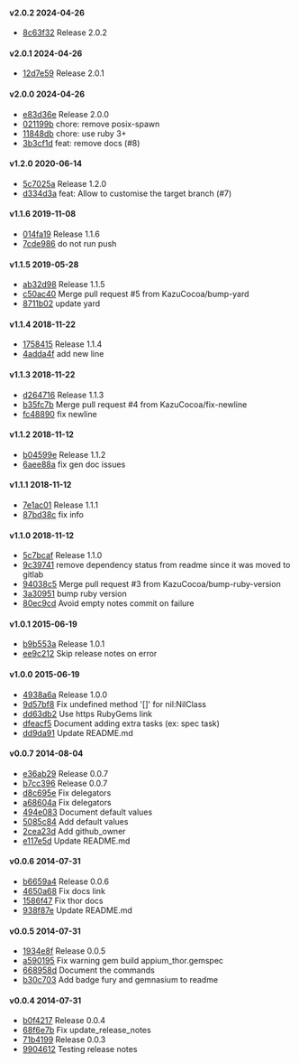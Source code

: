 #### v2.0.2 2024-04-26

- [8c63f32](https://github.com/appium/appium_thor/commit/8c63f32fdb00c07803de7e35d4b8d521c230092c) Release 2.0.2


#### v2.0.1 2024-04-26

- [12d7e59](https://github.com/appium/appium_thor/commit/12d7e59aa1cb41dcb0731e94bb183daead92c9ba) Release 2.0.1


#### v2.0.0 2024-04-26

- [e83d36e](https://github.com/appium/appium_thor/commit/e83d36e65c48dcfc71b00d28837a4c57517cc6b2) Release 2.0.0
- [021199b](https://github.com/appium/appium_thor/commit/021199b3bb179432cac93709292a275470f4bca7) chore: remove posix-spawn
- [11848db](https://github.com/appium/appium_thor/commit/11848db549003ba9b267622eb3e2677c4b9a004d) chore: use ruby 3+
- [3b3cf1d](https://github.com/appium/appium_thor/commit/3b3cf1d278ec18923875c5469e4e1da31df92472) feat: remove docs (#8)


#### v1.2.0 2020-06-14

- [5c7025a](https://github.com/appium/appium_thor/commit/5c7025a14e9a6dba1ff0f69b733983d965e9c2ee) Release 1.2.0
- [d334d3a](https://github.com/appium/appium_thor/commit/d334d3af298f2bde9dd828d015ac8fd6a096a8e4) feat: Allow to customise the target branch (#7)


#### v1.1.6 2019-11-08

- [014fa19](https://github.com/appium/appium_thor/commit/014fa19e5a2cf8d2d8d85fbd3d139b9c7d67fb50) Release 1.1.6
- [7cde986](https://github.com/appium/appium_thor/commit/7cde98641bef47ed92ecb5f5be03418283175bc6) do not run push


#### v1.1.5 2019-05-28

- [ab32d98](https://github.com/appium/appium_thor/commit/ab32d98572d23a69e17355fb831485c3fd51405d) Release 1.1.5
- [c50ac40](https://github.com/appium/appium_thor/commit/c50ac40a5b5a8fd1533dc1a177130a72dc4e69ff) Merge pull request #5 from KazuCocoa/bump-yard
- [8711b02](https://github.com/appium/appium_thor/commit/8711b02cd57602eea636f4df0c97bd24fdd5e8a8) update yard


#### v1.1.4 2018-11-22

- [1758415](https://github.com/appium/appium_thor/commit/1758415f0676af855b8a522e647e1d5eebfc71ad) Release 1.1.4
- [4adda4f](https://github.com/appium/appium_thor/commit/4adda4f099e75d4c97cdd69a5db69bfb029fd390) add new line


#### v1.1.3 2018-11-22

- [d264716](https://github.com/appium/appium_thor/commit/d264716b17dd0bca5ca704712084b7a5500d9d4a) Release 1.1.3
- [b35fc7b](https://github.com/appium/appium_thor/commit/b35fc7bc84151def687c430f91948a1dc3509dbc) Merge pull request #4 from KazuCocoa/fix-newline
- [fc48890](https://github.com/appium/appium_thor/commit/fc4889026ae92b828ce8be98ad67a5a46dca2af3) fix newline


#### v1.1.2 2018-11-12

- [b04599e](https://github.com/appium/appium_thor/commit/b04599e462699083201e21ae6d7e4a0b4e90a1e9) Release 1.1.2
- [6aee88a](https://github.com/appium/appium_thor/commit/6aee88afb1467b39bdfea06a9e5e8f3cad3a879d) fix gen doc issues


#### v1.1.1 2018-11-12

- [7e1ac01](https://github.com/appium/appium_thor/commit/7e1ac01f1398a10f22b36bd230ea8ea74937cbed) Release 1.1.1
- [87bd38c](https://github.com/appium/appium_thor/commit/87bd38cf9b64761f59d97a71ad04308a75bb1a77) fix info


#### v1.1.0 2018-11-12

- [5c7bcaf](https://github.com/appium/appium_thor/commit/5c7bcaff616abd2b0593f056a940d64f5b0ce3c2) Release 1.1.0
- [9c39741](https://github.com/appium/appium_thor/commit/9c3974152191d983cad71cc60b412ff1788d973c) remove dependency status from readme since it was moved to gitlab
- [94038c5](https://github.com/appium/appium_thor/commit/94038c50da0683c308dd251759d743190cbe53bc) Merge pull request #3 from KazuCocoa/bump-ruby-version
- [3a30951](https://github.com/appium/appium_thor/commit/3a309515c46fec8424bacdcc929e6c1e56b50066) bump ruby version
- [80ec9cd](https://github.com/appium/appium_thor/commit/80ec9cdd97fc1dd2d7d857674ab2629571cd9fea) Avoid empty notes commit on failure


#### v1.0.1 2015-06-19

- [b9b553a](https://github.com/appium/appium_thor/commit/b9b553ae60ea2b1d435560aae5f08c7798b6f52d) Release 1.0.1
- [ee9c212](https://github.com/appium/appium_thor/commit/ee9c212b01545a2e5d54c7d1ec3076a071a4ea35) Skip release notes on error


#### v1.0.0 2015-06-19

- [4938a6a](https://github.com/appium/appium_thor/commit/4938a6adcc98a5ebbca28b96280c66bce4ee0ff8) Release 1.0.0
- [9d57bf8](https://github.com/appium/appium_thor/commit/9d57bf82f4ed60b07108ff8300eb9d51ce05474a) Fix undefined method '[]' for nil:NilClass
- [dd63db2](https://github.com/appium/appium_thor/commit/dd63db2c1cda0bd585756b852d717260ac6ded70) Use https RubyGems link
- [dfeacf5](https://github.com/appium/appium_thor/commit/dfeacf5c16d0db32130d77b809b3c2f966c74551) Document adding extra tasks (ex: spec task)
- [dd9da91](https://github.com/appium/appium_thor/commit/dd9da91377d1bfc72de5dae167444f9dea18d150) Update README.md


#### v0.0.7 2014-08-04

- [e36ab29](https://github.com/appium/appium_thor/commit/e36ab29971eb4ccc0b5b4527f23dbb34bf590107) Release 0.0.7
- [b7cc396](https://github.com/appium/appium_thor/commit/b7cc3965b33020e599e83188efafbd946472f728) Release 0.0.7
- [d8c695e](https://github.com/appium/appium_thor/commit/d8c695e344c2cddd315c644c0363176e01fac323) Fix delegators
- [a68604a](https://github.com/appium/appium_thor/commit/a68604a1f76827fb3b4b3fcbedd8a1eacc818005) Fix delegators
- [494e083](https://github.com/appium/appium_thor/commit/494e08359e8dcff04cf85d06b6a13ce6043f8c8b) Document default values
- [5085c84](https://github.com/appium/appium_thor/commit/5085c849829a770e34e7e1f2a70a1dba61ef229d) Add default values
- [2cea23d](https://github.com/appium/appium_thor/commit/2cea23dbc055006d17ceb8aef2f25341ea765aa4) Add github_owner
- [e117e5d](https://github.com/appium/appium_thor/commit/e117e5dead6c67a9dc47fbf697358d91246ad414) Update README.md


#### v0.0.6 2014-07-31

- [b6659a4](https://github.com/appium/appium_thor/commit/b6659a4ea55c99cf68707f75d02ef29062760a00) Release 0.0.6
- [4650a68](https://github.com/appium/appium_thor/commit/4650a68713b0f7937cf3be6f96e06916c0f78bb4) Fix docs link
- [1586f47](https://github.com/appium/appium_thor/commit/1586f4789aa8db3284f8f274eaf57b50f94f6d0e) Fix thor docs
- [938f87e](https://github.com/appium/appium_thor/commit/938f87ea1bd081297af0b1e94e427409f0e3c9d0) Update README.md


#### v0.0.5 2014-07-31

- [1934e8f](https://github.com/appium/appium_thor/commit/1934e8f05cf7eb9b2c8e0da76eb1ebb895511f2f) Release 0.0.5
- [a590195](https://github.com/appium/appium_thor/commit/a59019548b4b3e64209b3f04fc8a21e93068c789) Fix warning gem build appium_thor.gemspec
- [668958d](https://github.com/appium/appium_thor/commit/668958df039878e0b71ab2e74f1b1836510264d7) Document the commands
- [b30c703](https://github.com/appium/appium_thor/commit/b30c703152ac02e8774ad30bf404982fbb62c567) Add badge fury and gemnasium to readme


#### v0.0.4 2014-07-31

- [b0f4217](https://github.com/appium/appium_thor/commit/b0f42170c7b7df3befa9651647ea8c65ecd86710) Release 0.0.4
- [68f6e7b](https://github.com/appium/appium_thor/commit/68f6e7b4d641017eee1123fbcc9872940adf37b8) Fix update_release_notes
- [71b4199](https://github.com/appium/appium_thor/commit/71b419998ce835cf1e722563cd9ba99d89da6fb0) Release 0.0.3
- [9904612](https://github.com/appium/appium_thor/commit/99046121f53f42bebb0cea4971f89b91c358da22) Testing release notes